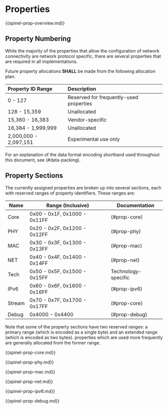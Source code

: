 # Properties

{{spinel-prop-overview.md}}

## Property Numbering

While the majority of the properties that allow the configuration
of network connectivity are network protocol specific, there are
several properties that are required in all implementations.

Future property allocations **SHALL** be made from the
following allocation plan:

Property ID Range     | Description
:---------------------|:-----------------
0 - 127               | Reserved for frequently-used properties
128 - 15,359          | Unallocated
15,360 - 16,383       | Vendor-specific
16,384 - 1,999,999    | Unallocated
2,000,000 - 2,097,151 | Experimental use only

For an explanation of the data format encoding shorthand used
throughout this document, see (#data-packing).

## Property Sections

The currently assigned properties are broken up into several
sections, each with reserved ranges of property identifiers.
These ranges are:

Name   | Range (Inclusive)            | Documentation
-------|------------------------------|--------------
Core   | 0x00 - 0x1F, 0x1000 - 0x11FF | (#prop-core)
PHY    | 0x20 - 0x2F, 0x1200 - 0x12FF | (#prop-phy)
MAC    | 0x30 - 0x3F, 0x1300 - 0x13FF | (#prop-mac)
NET    | 0x40 - 0x4F, 0x1400 - 0x14FF | (#prop-net)
Tech   | 0x50 - 0x5F, 0x1500 - 0x15FF | Technology-specific
IPv6   | 0x60 - 0x6F, 0x1600 - 0x16FF | (#prop-ipv6)
Stream | 0x70 - 0x7F, 0x1700 - 0x17FF | (#prop-core)
Debug  |              0x4000 - 0x4400 | (#prop-debug)

Note that some of the property sections have two reserved
ranges: a primary range (which is encoded as a single byte)
and an extended range (which is encoded as two bytes).
properties which are used more frequently are generally
allocated from the former range.

{{spinel-prop-core.md}}

{{spinel-prop-phy.md}}

{{spinel-prop-mac.md}}

{{spinel-prop-net.md}}

{{spinel-prop-ipv6.md}}

{{spinel-prop-debug.md}}
